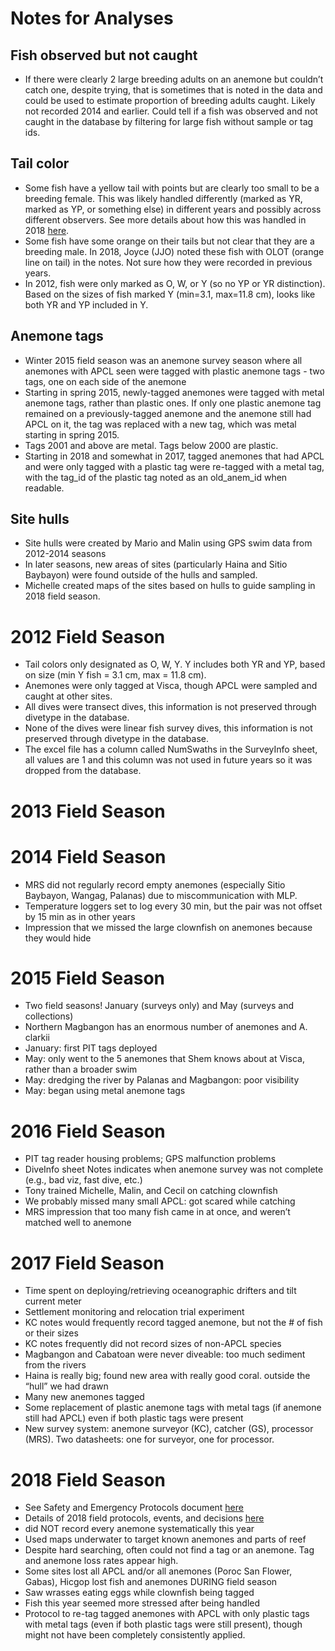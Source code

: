 # Notes for Analyses

## Fish observed but not caught
* If there were clearly 2 large breeding adults on an anemone but couldn’t catch one, despite trying, that is sometimes that is noted in the data and could be used to estimate proportion of breeding adults caught. Likely not recorded 2014 and earlier. Could tell if a fish was observed and not caught in the database by filtering for large fish without sample or tag ids.
## Tail color
* Some fish have a yellow tail with points but are clearly too small to be a breeding female. This was likely handled differently (marked as YR, marked as YP, or something else) in different years and possibly across different observers. See more details about how this was handled in 2018 [here](https://docs.google.com/document/d/1RWzReRgfI9JXVbHDzfd09vE_4pidfr-m5ykRP_T-Q7M).
* Some fish have some orange on their tails but not clear that they are a breeding male. In 2018, Joyce (JJO) noted these fish with OLOT (orange line on tail) in the notes. Not sure how they were recorded in previous years.
* In 2012, fish were only marked as O, W, or Y (so no YP or YR distinction). Based on the sizes of fish marked Y (min=3.1, max=11.8 cm), looks like both YR and YP included in Y.

## Anemone tags
* Winter 2015 field season was an anemone survey season where all anemones with APCL seen were tagged with plastic anemone tags - two tags, one on each side of the anemone
* Starting in spring 2015, newly-tagged anemones were tagged with metal anemone tags, rather than plastic ones. If only one plastic anemone tag remained on a previously-tagged anemone and the anemone still had APCL on it, the tag was replaced with a new tag, which was metal starting in spring 2015.
* Tags 2001 and above are metal. Tags below 2000 are plastic.
* Starting in 2018 and somewhat in 2017, tagged anemones that had APCL and were only tagged with a plastic tag were re-tagged with a metal tag, with the tag_id of the plastic tag noted as an old_anem_id when readable.

## Site hulls
* Site hulls were created by Mario and Malin using GPS swim data from 2012-2014 seasons
* In later seasons, new areas of sites (particularly Haina and Sitio Baybayon) were found outside of the hulls and sampled.
* Michelle created maps of the sites based on hulls to guide sampling in 2018 field season.

# 2012 Field Season
* Tail colors only designated as O, W, Y. Y includes both YR and YP, based on size (min Y fish = 3.1 cm, max = 11.8 cm).
* Anemones were only tagged at Visca, though APCL were sampled and caught at other sites.
* All dives were transect dives, this information is not preserved through divetype in the database.
* None of the dives were linear fish survey dives, this information is not preserved through divetype in the database.
* The excel file has a column called NumSwaths in the SurveyInfo sheet, all values are 1 and this column was not used in future years so it was dropped from the database.


# 2013 Field Season

# 2014 Field Season
* MRS did not regularly record empty anemones (especially Sitio Baybayon, Wangag, Palanas) due to miscommunication with MLP.
* Temperature loggers set to log every 30 min, but the pair was not offset by 15 min as in other years
* Impression that we missed the large clownfish on anemones because they would hide

# 2015 Field Season
* Two field seasons! January (surveys only) and May (surveys and collections)
* Northern Magbangon has an enormous number of anemones and A. clarkii
* January: first PIT tags deployed
* May: only went to the 5 anemones that Shem knows about at Visca, rather than a broader swim
* May: dredging the river by Palanas and Magbangon: poor visibility
* May: began using metal anemone tags

# 2016 Field Season
* PIT tag reader housing problems; GPS malfunction problems
* DiveInfo sheet Notes indicates when anemone survey was not complete (e.g., bad viz, fast dive, etc.)
* Tony trained Michelle, Malin, and Cecil on catching clownfish
* We probably missed many small APCL: got scared while catching
* MRS impression that too many fish came in at once, and weren’t matched well to anemone

# 2017 Field Season
* Time spent on deploying/retrieving oceanographic drifters and tilt current meter
* Settlement monitoring and relocation trial experiment
* KC notes would frequently record tagged anemone, but not the # of fish or their sizes
* KC notes frequently did not record sizes of non-APCL species
* Magbangon and Cabatoan were never diveable: too much sediment from the rivers
* Haina is really big; found new area with really good coral. outside the “hull” we had drawn
* Many new anemones tagged 
* Some replacement of plastic anemone tags with metal tags (if anemone still had APCL) even if both plastic tags were present
* New survey system: anemone surveyor (KC), catcher (GS), processor (MRS). Two datasheets: one for surveyor, one for processor.

# 2018 Field Season
* See Safety and Emergency Protocols document [here](https://docs.google.com/document/d/1vFxBrV9YBi0idd4ExpuBzn4b2sYEQj6c2PCNpdQUjik/edit?usp=sharing)
* Details of 2018 field protocols, events, and decisions [here](https://docs.google.com/document/d/1RWzReRgfI9JXVbHDzfd09vE_4pidfr-m5ykRP_T-Q7M)
* did NOT record every anemone systematically this year
* Used maps underwater to target known anemones and parts of reef
* Despite hard searching, often could not find a tag or an anemone. Tag and anemone loss rates appear high.
* Some sites lost all APCL and/or all anemones (Poroc San Flower, Gabas), Hicgop lost fish and anemones DURING field season
* Saw wrasses eating eggs while clownfish being tagged
* Fish this year seemed more stressed after being handled
* Protocol to re-tag tagged anemones with APCL with only plastic tags with metal tags (even if both plastic tags were still present), though might not have been completely consistently applied.


